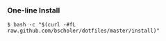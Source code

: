 ### One-line Install

```
$ bash -c "$(curl -#fL raw.github.com/bscholer/dotfiles/master/install)"
```
